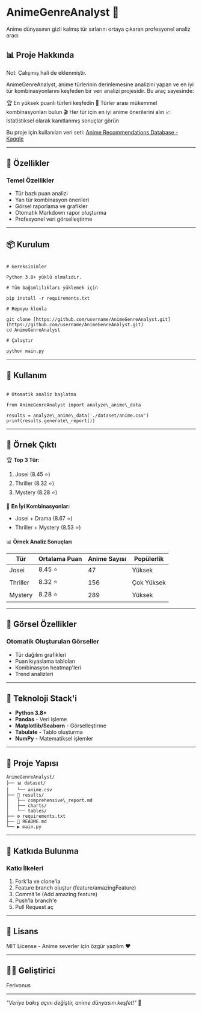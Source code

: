 # AnimeGenreAnalyst 🎌

Anime dünyasının gizli kalmış tür sırlarını ortaya çıkaran profesyonel analiz aracı

## 📊 Proje Hakkında

Not: Çalışmış hali de eklenmiştir.

AnimeGenreAnalyst, anime türlerinin derinlemesine analizini yapan ve en iyi tür kombinasyonlarını keşfeden bir veri analizi projesidir. Bu araç sayesinde:

🏆 En yüksek puanlı türleri keşfedin
💫 Türler arası mükemmel kombinasyonları bulun
🎬 Her tür için en iyi anime önerilerini alın
📈 İstatistiksel olarak kanıtlanmış sonuçlar görün

Bu proje için kullanılan veri seti: [Anime Recommendations Database - Kaggle](https://www.kaggle.com/datasets/CooperUnion/anime-recommendations-database/data)

---

## 🚀 Özellikler

### Temel Özellikler

* Tür bazlı puan analizi
* Yan tür kombinasyon önerileri
* Görsel raporlama ve grafikler
* Otomatik Markdown rapor oluşturma
* Profesyonel veri görselleştirme

---

## 📦 Kurulum

```

# Gereksinimler

Python 3.8+ yüklü olmalıdır.

# Tüm bağımlılıkları yüklemek için

pip install -r requirements.txt

# Repoyu klonla

git clone [https://github.com/username/AnimeGenreAnalyst.git](https://github.com/username/AnimeGenreAnalyst.git)
cd AnimeGenreAnalyst

# Çalıştır

python main.py
```

---

## 🎯 Kullanım

```

# Otomatik analiz başlatma

from AnimeGenreAnalyst import analyze\_anime\_data

results = analyze\_anime\_data('./dataset/anime.csv')
print(results.generate\_report())

```

---

## 📑 Örnek Çıktı

🏆 **Top 3 Tür:**

1. Josei (8.45 ⭐)
2. Thriller (8.32 ⭐)
3. Mystery (8.28 ⭐)

💫 **En İyi Kombinasyonlar:**

* Josei + Drama (8.67 ⭐)
* Thriller + Mystery (8.53 ⭐)

📊 **Örnek Analiz Sonuçları**

| Tür      | Ortalama Puan | Anime Sayısı | Popülerlik |
| -------- | ------------- | ------------ | ---------- |
| Josei    | 8.45 ⭐        | 47           | Yüksek     |
| Thriller | 8.32 ⭐        | 156          | Çok Yüksek |
| Mystery  | 8.28 ⭐        | 289          | Yüksek     |

---

## 🎨 Görsel Özellikler

### Otomatik Oluşturulan Görseller

* Tür dağılım grafikleri
* Puan kıyaslama tabloları
* Kombinasyon heatmap'leri
* Trend analizleri

---

## 🔧 Teknoloji Stack'i

* **Python 3.8+**
* **Pandas** - Veri işleme
* **Matplotlib/Seaborn** - Görselleştirme
* **Tabulate** - Tablo oluşturma
* **NumPy** - Matematiksel işlemler

---

## 📁 Proje Yapısı

```
AnimeGenreAnalyst/
├── 📊 dataset/
│   └── anime.csv
├── 📝 results/
│   ├── comprehensive\_report.md
│   ├── charts/
│   └── tables/
├── ⚙️ requirements.txt
├── 📖 README.md
└── ▶️ main.py
```

---

## 🌟 Katkıda Bulunma

### Katkı İlkeleri

1. Fork'la ve clone'la
2. Feature branch oluştur (feature/amazingFeature)
3. Commit'le (Add amazing feature)
4. Push'la branch'e
5. Pull Request aç

---

## 📜 Lisans

MIT License - Anime severler için özgür yazılım ❤️

---

## 👨‍💻 Geliştirici

Ferivonus

---

*"Veriye bakış açını değiştir, anime dünyasını keşfet!"* 🎌

